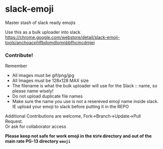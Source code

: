 # slack-emoji
Master stash of slack ready emojis

Use this as a bulk uploader into slack
https://chrome.google.com/webstore/detail/slack-emoji-tools/anchoacphlfbdomdlomnbbfhcmcdmjej

### Contribute!
Remember 
* All images must be gif/png/jpg
* All Images must be 128x128 MAX size
* The filename is what the bulk uploader will use for the Slack :: name, so please name wisely!
* Do not upload duplicate file names
* Make sure the name you use is not a resereved emoji name inside slack.  IE upload your emoji to slack before putting it in the REPO

Additional Contributions are welcome, Fork->Branch->Update->Pull Request.  
Or ask for collaborator access 

__Please keep not safe for work emoji in the `NSFW` directory and out of the main rate PG-13 directory `emoji`__
